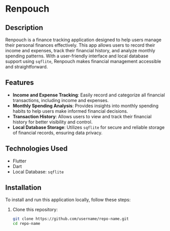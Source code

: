 # Renpouch

## Description

Renpouch is a finance tracking application designed to help users manage their personal finances effectively. This app allows users to record their income and expenses, track their financial history, and analyze monthly spending patterns. With a user-friendly interface and local database support using `sqflite`, Renpouch makes financial management accessible and straightforward.

## Features

- **Income and Expense Tracking**: Easily record and categorize all financial transactions, including income and expenses.
- **Monthly Spending Analysis**: Provides insights into monthly spending habits to help users make informed financial decisions.
- **Transaction History**: Allows users to view and track their financial history for better visibility and control.
- **Local Database Storage**: Utilizes `sqflite` for secure and reliable storage of financial records, ensuring data privacy.

## Technologies Used

- Flutter
- Dart
- Local Database: `sqflite`

## Installation

To install and run this application locally, follow these steps:

1. Clone this repository:
   ```bash
   git clone https://github.com/username/repo-name.git
   cd repo-name
